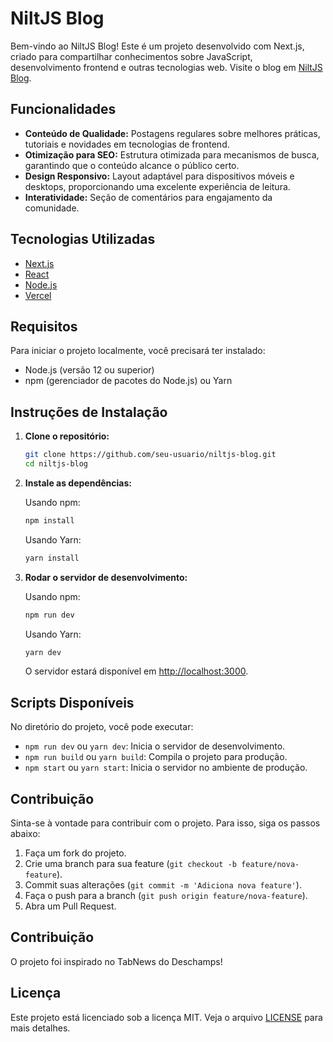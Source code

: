 # NiltJS Blog

Bem-vindo ao NiltJS Blog! Este é um projeto desenvolvido com Next.js, criado para compartilhar conhecimentos sobre JavaScript, desenvolvimento frontend e outras tecnologias web. Visite o blog em [NiltJS Blog](https://niltjs-blog.vercel.app/).

## Funcionalidades

- **Conteúdo de Qualidade:** Postagens regulares sobre melhores práticas, tutoriais e novidades em tecnologias de frontend.
- **Otimização para SEO:** Estrutura otimizada para mecanismos de busca, garantindo que o conteúdo alcance o público certo.
- **Design Responsivo:** Layout adaptável para dispositivos móveis e desktops, proporcionando uma excelente experiência de leitura.
- **Interatividade:** Seção de comentários para engajamento da comunidade.

## Tecnologias Utilizadas

- [Next.js](https://nextjs.org/)
- [React](https://reactjs.org/)
- [Node.js](https://nodejs.org/)
- [Vercel](https://vercel.com/)

## Requisitos

Para iniciar o projeto localmente, você precisará ter instalado:

- Node.js (versão 12 ou superior)
- npm (gerenciador de pacotes do Node.js) ou Yarn

## Instruções de Instalação

1. **Clone o repositório:**

   ```bash
   git clone https://github.com/seu-usuario/niltjs-blog.git
   cd niltjs-blog
   ```

2. **Instale as dependências:**

   Usando npm:
   ```bash
   npm install
   ```

   Usando Yarn:
   ```bash
   yarn install
   ```

3. **Rodar o servidor de desenvolvimento:**

   Usando npm:
   ```bash
   npm run dev
   ```

   Usando Yarn:
   ```bash
   yarn dev
   ```

   O servidor estará disponível em [http://localhost:3000](http://localhost:3000).

## Scripts Disponíveis

No diretório do projeto, você pode executar:

- `npm run dev` ou `yarn dev`: Inicia o servidor de desenvolvimento.
- `npm run build` ou `yarn build`: Compila o projeto para produção.
- `npm start` ou `yarn start`: Inicia o servidor no ambiente de produção.

## Contribuição

Sinta-se à vontade para contribuir com o projeto. Para isso, siga os passos abaixo:

1. Faça um fork do projeto.
2. Crie uma branch para sua feature (`git checkout -b feature/nova-feature`).
3. Commit suas alterações (`git commit -m 'Adiciona nova feature'`).
4. Faça o push para a branch (`git push origin feature/nova-feature`).
5. Abra um Pull Request.

## Contribuição

O projeto foi inspirado no TabNews do Deschamps!

## Licença

Este projeto está licenciado sob a licença MIT. Veja o arquivo [LICENSE](LICENSE) para mais detalhes.
